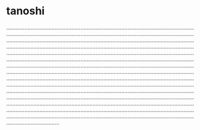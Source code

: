 # tanoshi

.......................................................................................................................................................................................................................................................................................................................................................................................................................................................................................................................................................................................................................................................................................................................................................................................................................................................................................................................................................................................................................................................................................................................................................................................................................................................................................................................................................................................................................................................................................................................................................................................................................................................................................................................................................................................................................................................................................................................................................................